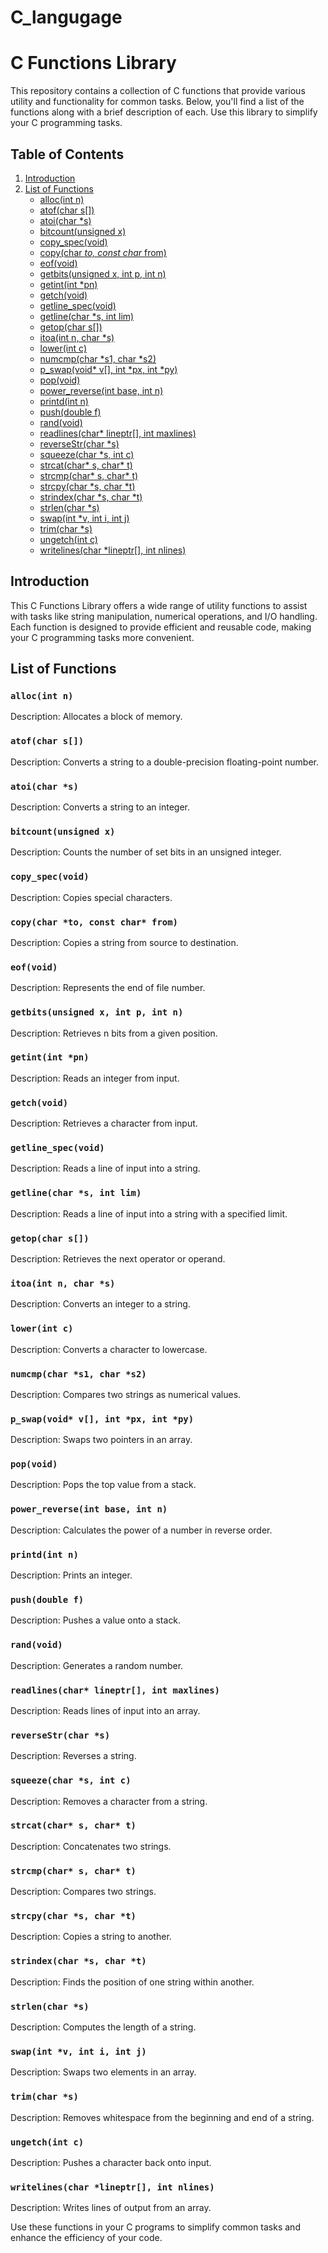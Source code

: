 # C_langugage

# C Functions Library

This repository contains a collection of C functions that provide various utility and functionality for common tasks. Below, you'll find a list of the functions along with a brief description of each. Use this library to simplify your C programming tasks.

## Table of Contents

1. [Introduction](#introduction)
2. [List of Functions](#list-of-functions)
   - [alloc(int n)](#allocint-n)
   - [atof(char s[])](#atofchar-s)
   - [atoi(char *s)](#atoichar-s)
   - [bitcount(unsigned x)](#bitcountunsigned-x)
   - [copy_spec(void)](#copyspecvoid)
   - [copy(char *to, const char* from)](#copychar-to-const-char-from)
   - [eof(void)](#eofvoid)
   - [getbits(unsigned x, int p, int n)](#getbitsunsigned-x-int-p-int-n)
   - [getint(int *pn)](#getintint-pn)
   - [getch(void)](#getchvoid)
   - [getline_spec(void)](#getlinespecvoid)
   - [getline(char *s, int lim)](#getlinechar-s-int-lim)
   - [getop(char s[])](#getopchar-s)
   - [itoa(int n, char *s)](#itoaint-n-char-s)
   - [lower(int c)](#lowerint-c)
   - [numcmp(char *s1, char *s2)](#numcmpchar-s1-char-s2)
   - [p_swap(void* v[], int *px, int *py)](#pswapvoid-v-int-px-int-py)
   - [pop(void)](#popvoid)
   - [power_reverse(int base, int n)](#powerreverseint-base-int-n)
   - [printd(int n)](#printdint-n)
   - [push(double f)](#pushdouble-f)
   - [rand(void)](#randvoid)
   - [readlines(char* lineptr[], int maxlines)](#readlineschar-lineptr-int-maxlines)
   - [reverseStr(char *s)](#reversestrchar-s)
   - [squeeze(char *s, int c)](#squeezechar-s-int-c)
   - [strcat(char* s, char* t)](#strcatchar-s-chart)
   - [strcmp(char* s, char* t)](#strcmpchar-s-chart)
   - [strcpy(char *s, char *t)](#strcpychar-s-char-t)
   - [strindex(char *s, char *t)](#strindexchar-s-char-t)
   - [strlen(char *s)](#strlenchar-s)
   - [swap(int *v, int i, int j)](#swapint-v-int-i-int-j)
   - [trim(char *s)](#trimchar-s)
   - [ungetch(int c)](#ungetchint-c)
   - [writelines(char *lineptr[], int nlines)](#writelineschar-lineptr-int-nlines)

## Introduction

This C Functions Library offers a wide range of utility functions to assist with tasks like string manipulation, numerical operations, and I/O handling. Each function is designed to provide efficient and reusable code, making your C programming tasks more convenient.

## List of Functions

### `alloc(int n)`

Description: Allocates a block of memory.

### `atof(char s[])`

Description: Converts a string to a double-precision floating-point number.

### `atoi(char *s)`

Description: Converts a string to an integer.

### `bitcount(unsigned x)`

Description: Counts the number of set bits in an unsigned integer.

### `copy_spec(void)`

Description: Copies special characters.

### `copy(char *to, const char* from)`

Description: Copies a string from source to destination.

### `eof(void)`

Description: Represents the end of file number.

### `getbits(unsigned x, int p, int n)`

Description: Retrieves n bits from a given position.

### `getint(int *pn)`

Description: Reads an integer from input.

### `getch(void)`

Description: Retrieves a character from input.

### `getline_spec(void)`

Description: Reads a line of input into a string.

### `getline(char *s, int lim)`

Description: Reads a line of input into a string with a specified limit.

### `getop(char s[])`

Description: Retrieves the next operator or operand.

### `itoa(int n, char *s)`

Description: Converts an integer to a string.

### `lower(int c)`

Description: Converts a character to lowercase.

### `numcmp(char *s1, char *s2)`

Description: Compares two strings as numerical values.

### `p_swap(void* v[], int *px, int *py)`

Description: Swaps two pointers in an array.

### `pop(void)`

Description: Pops the top value from a stack.

### `power_reverse(int base, int n)`

Description: Calculates the power of a number in reverse order.

### `printd(int n)`

Description: Prints an integer.

### `push(double f)`

Description: Pushes a value onto a stack.

### `rand(void)`

Description: Generates a random number.

### `readlines(char* lineptr[], int maxlines)`

Description: Reads lines of input into an array.

### `reverseStr(char *s)`

Description: Reverses a string.

### `squeeze(char *s, int c)`

Description: Removes a character from a string.

### `strcat(char* s, char* t)`

Description: Concatenates two strings.

### `strcmp(char* s, char* t)`

Description: Compares two strings.

### `strcpy(char *s, char *t)`

Description: Copies a string to another.

### `strindex(char *s, char *t)`

Description: Finds the position of one string within another.

### `strlen(char *s)`

Description: Computes the length of a string.

### `swap(int *v, int i, int j)`

Description: Swaps two elements in an array.

### `trim(char *s)`

Description: Removes whitespace from the beginning and end of a string.

### `ungetch(int c)`

Description: Pushes a character back onto input.

### `writelines(char *lineptr[], int nlines)`

Description: Writes lines of output from an array.

Use these functions in your C programs to simplify common tasks and enhance the efficiency of your code.
